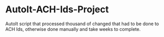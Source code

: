 # AutoIt-ACH-Ids-Project
AutoIt script that processed thousand of changed that had to be done to ACH Ids, otherwise done manually and take weeks to complete.
